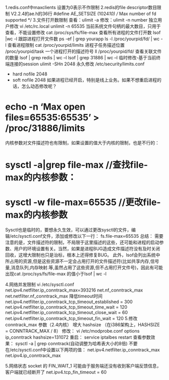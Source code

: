 1.redis.conf中maxclients 设置为0表示不作限制
2.redis的file descriptor数目限制
V2.2.4的ae.h的36行
#define AE_SETSIZE (1024*10)    /* Max number of fd supported */
3.文件打开数限制
查看：ulimit -a
修改：ulimit -n number
独立用户修改
vi /etc/rc.local
unlimit -n 65535
当前系统文件句柄的最大数目，只用于查看，不能设置修改
cat /proc/sys/fs/file-max
查看所有进程的文件打开数
lsof |wc -l
跟踪进程打开文件数
ps -ef | grep yourapp
ls -l /proc/yourpid/fd/ | wc -l
查看进程限制
cat /proc/yourpid/limits
进程子任务描述位置
/proc/yourpid/task
一个进程打开的描述符号
ll /proc/yourpid/fd/
查看关联文件的数量
lsof | grep redis | wc –l
lsof | grep 31886 | wc –l
临时修改-基于当前终端连接的session
ulimit -SHn 2048
永久修改
/etc/security/limits.conf
* hard nofile 2048
* soft nofile 2048
如果进程已经开启，特别是线上业务。如果不想重启进程的话，怎么动态修改呢？
# echo -n ‘Max open files=65535:65535’ > /proc/31886/limits  
内核参数对文件描述符也有限制，如果设置的值大于内核的限制，也是不行的：

# sysctl -a|grep file-max   //查找file-max的内核参数：
# sysctl -w file-max=65535   //更改file-max的内核参数
Sysctl也是临时的，要想永久生效，可以通过更改sysctl的文件，编辑/etc/sysctl.conf文件，添加或修改以下一行：
fs.file-max=65535
总结：
需要注意的是，文件描述符的限制，不局限于这里描述的这些，还可能和进程的启动参数、用户的环境设置有关。当然，如果是进程BUG造成文件描述符没有及时关闭回收，这增大限制也只是治标，根本上还得修复BUG。
此外，lsof会列出系统中所占用的资源,但是这些资源不一定会占用打开的文件描述符(比如共享内存,信号量,消息队列,内存映射.等,虽然占用了这些资源,但不占用打开文件号)，因此有可能出现cat /proc/sys/fs/file-max 的值小于lsof | wc -l

4.网络并发限制
vi /etc/sysctl.conf
net.ipv4.netfilter.ip_conntrack_max=393216
net.nf_conntrack_max
net.netfilter.nf_conntrack_max
降低timeout时间
net.ipv4.netfilter.ip_conntrack_tcp_timeout_established = 300
net.ipv4.netfilter.ip_conntrack_tcp_timeout_time_wait = 120
net.ipv4.netfilter.ip_conntrack_tcp_timeout_close_wait = 60
net.ipv4.netfilter.ip_conntrack_tcp_timeout_fin_wait = 120
5.修改conntrack_max 参数（2.4内核）
增大 hashsize （在i386架构上，HASHSIZE = CONNTRACK_MAX / 8）
修改：
vi /etc/modprobe.conf
options ip_conntrack hashsize=131072
重启：
service iptalbes restart
查看参数效果：
sysctl -a | grep conntrack(自动调整为哈希表大小的8倍)
不要在/etc/sysctl.conf中设置以下两项的值：
net.ipv4.netfilter.ip_conntrack_max　net.ipv4.ip_conntrack_max

5.网络状态
socket 的 FIN_WAIT_1
可能由于服务端还没有收到客户端反馈信息，客户端就已经断开了
net.ipv4.tcp_fin_timeout = 60
